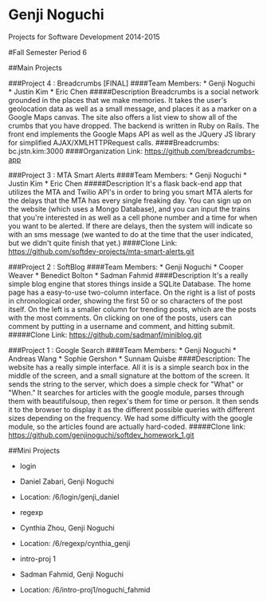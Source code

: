 Genji Noguchi
=============

Projects for Software Development 2014-2015

#Fall Semester
Period 6

##Main Projects


###Project 4 : Breadcrumbs [FINAL]
####Team Members:
	* Genji Noguchi
	* Justin Kim
	* Eric Chen
#####Description
Breadcrumbs is a social network grounded in the places that we make memories. It takes the user's geolocation data as well as a small message, and places it as a marker on a Google Maps canvas. The site also offers a list view to show all of the crumbs that you have dropped.
The backend is written in Ruby on Rails. The front end implements the Google Maps API as well as the JQuery JS library for simplified AJAX/XMLHTTPRequest calls.
####Breadcrumbs: bc.jstn.kim:3000
####Organization Link: https://github.com/breadcrumbs-app



###Project 3 : MTA Smart Alerts
####Team Members:
	* Genji Noguchi
	* Justin Kim
	* Eric Chen
#####Description
It's a flask back-end app that utilizes the MTA and Twilio API's in order to bring you smart MTA alerts for the delays that the MTA has every single freaking day. You can sign up on the website (which uses a Mongo Database), and you can input the trains that you're interested in as well as a cell phone number and a time for when you want to be alerted. If there are delays, then the system will indicate so with an sms message (we wanted to do at the time that the user indicated, but we didn't quite finish that yet.)
####Clone Link: https://github.com/softdev-projects/mta-smart-alerts.git



###Project 2 : SoftBlog
####Team Members:
	* Genji Noguchi
	* Cooper Weaver
	* Benedict Bolton
	* Sadman Fahmid
####Description
It's a really simple blog engine that stores things inside a SQLite Database. The home page has a easy-to-use two-column interface. On the right is a list of posts in chronological order, showing the first 50 or so characters of the post itself. On the left is a smaller column for trending posts, which are the posts with the most comments.
On clicking on one of the posts, users can comment by putting in a username and comment, and hitting submit.
#####Clone Link: https://github.com/sadmanf/miniblog.git




###Project 1 : Google Search
####Team Members:
	* Genji Noguchi
	* Andreas Wang
	* Sophie Gershon
	* Sunnam Quisbe
####Description:
The website has a really simple interface. All it is is a simple search box in the middle of the screen, and a small signature at the bottom of the screen.
It sends the string to the server, which does a simple check for "What" or "When." It searches for articles with the google module, parses through them with beautifulsoup, then regex's them for time or person. It then sends it to the browser to display it as the different possible queries with different sizes depending on the frequency.
We had some difficulty with the google module, so the articles found are actually hard-coded.
#####Clone link: https://github.com/genjinoguchi/softdev_homework_1.git







##Mini Projects
 * login
  * Daniel Zabari, Genji Noguchi
  * Location: /6/login/genji_daniel

 * regexp
  * Cynthia Zhou, Genji Noguchi
  * Location: /6/regexp/cynthia_genji

 * intro-proj 1
  * Sadman Fahmid, Genji Noguchi
  * Location: /6/intro-proj1/noguchi_fahmid 

